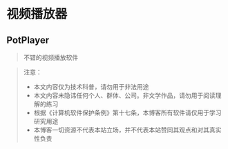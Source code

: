 # 视频播放器

## PotPlayer

> 不错的视频播放软件



> 注意：
>
> * 本文内容仅为技术科普，请勿用于非法用途
> * 本文内容未隐讳任何个人、群体、公司。非文学作品，请勿用于阅读理解的练习
> * 根据《计算机软件保护条例》第十七条，本博客所有软件请仅用于学习研究用途
> * 本博客一切资源不代表本站立场，并不代表本站赞同其观点和对其真实性负责
